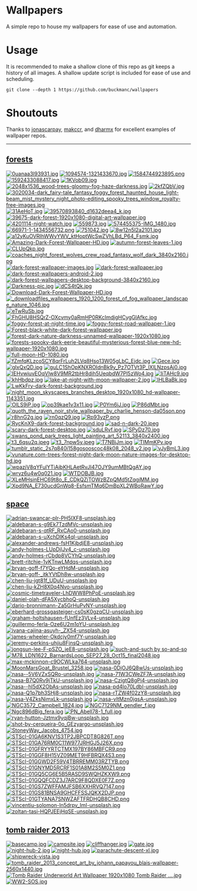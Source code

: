 <!--
make sure you're editing the template, doofus
-->

# Wallpapers

A simple repo to house my wallpapers for ease of use and automation.

# Usage

It is recommended to make a shallow clone of this repo as git keeps a history of all images. A shallow update script is included for ease of use and scheduling.


```shell
git clone --depth 1 https://github.com/buckmanc/wallpapers
```

# Shoutouts

Thanks to [jonascarpay](https://github.com/jonascarpay/wallpapers), [makccr](https://github.com/makccr/wallpapers), and [dharmx](https://github.com/dharmx/walls) for excellent examples of wallpaper repos.

---
## [forests](desktop/forests/README.MD)
[![0uanaa3l93931.jpg](thumbnails/desktop/forests/0uanaa3l93931.jpg "0uanaa3l93931.jpg")](desktop/forests/0uanaa3l93931.jpg)
[![1094574-1321433670.jpg](thumbnails/desktop/forests/1094574-1321433670.jpg "1094574-1321433670.jpg")](desktop/forests/1094574-1321433670.jpg)
[![1584744923895.png](thumbnails/desktop/forests/1584744923895.png "1584744923895.png")](desktop/forests/1584744923895.png)
[![1592433088417.jpg](thumbnails/desktop/forests/1592433088417.jpg "1592433088417.jpg")](desktop/forests/1592433088417.jpg)
[![1KVob09.jpg](thumbnails/desktop/forests/1KVob09.jpg "1KVob09.jpg")](desktop/forests/1KVob09.jpg)
[![2048x1536_wood-trees-gloomy-fog-haze-darkness.jpg](thumbnails/desktop/forests/2048x1536_wood-trees-gloomy-fog-haze-darkness.jpg "2048x1536_wood-trees-gloomy-fog-haze-darkness.jpg")](desktop/forests/2048x1536_wood-trees-gloomy-fog-haze-darkness.jpg)
[![2kfZQbV.jpg](thumbnails/desktop/forests/2kfZQbV.jpg "2kfZQbV.jpg")](desktop/forests/2kfZQbV.jpg)
[![3020034-dark_fairy-tale_fantasy_foggy_forest_haunted_house_light-beam_mist_mystery_night_photo-editing_spooky_trees_window_royalty-free-images.jpg](thumbnails/desktop/forests/3020034-dark_fairy-tale_fantasy_foggy_forest_haunted_house_light-beam_mist_mystery_night_photo-editing_spooky_trees_window_royalty-free-images.jpg "3020034-dark_fairy-tale_fantasy_foggy_forest_haunted_house_light-beam_mist_mystery_night_photo-editing_spooky_trees_window_royalty-free-images.jpg")](desktop/forests/3020034-dark_fairy-tale_fantasy_foggy_forest_haunted_house_light-beam_mist_mystery_night_photo-editing_spooky_trees_window_royalty-free-images.jpg)
[![31AeHoT.jpg](thumbnails/desktop/forests/31AeHoT.jpg "31AeHoT.jpg")](desktop/forests/31AeHoT.jpg)
[![39570893840_d1632deea4_k.jpg](thumbnails/desktop/forests/39570893840_d1632deea4_k.jpg "39570893840_d1632deea4_k.jpg")](desktop/forests/39570893840_d1632deea4_k.jpg)
[![39675-dark-forest-1920x1080-digital-art-wallpaper.jpg](thumbnails/desktop/forests/39675-dark-forest-1920x1080-digital-art-wallpaper.jpg "39675-dark-forest-1920x1080-digital-art-wallpaper.jpg")](desktop/forests/39675-dark-forest-1920x1080-digital-art-wallpaper.jpg)
[![4201114-night-watch.jpg](thumbnails/desktop/forests/4201114-night-watch.jpg "4201114-night-watch.jpg")](desktop/forests/4201114-night-watch.jpg)
[![559873.jpg](thumbnails/desktop/forests/559873.jpg "559873.jpg")](desktop/forests/559873.jpg)
[![574455375-IMG_1480.jpg](thumbnails/desktop/forests/574455375-IMG_1480.jpg "574455375-IMG_1480.jpg")](desktop/forests/574455375-IMG_1480.jpg)
[![66971-1-1434556732.png](thumbnails/desktop/forests/66971-1-1434556732.png "66971-1-1434556732.png")](desktop/forests/66971-1-1434556732.png)
[![751042.jpg](thumbnails/desktop/forests/751042.jpg "751042.jpg")](desktop/forests/751042.jpg)
[![8w12n5l2a2101.jpg](thumbnails/desktop/forests/8w12n5l2a2101.jpg "8w12n5l2a2101.jpg")](desktop/forests/8w12n5l2a2101.jpg)
[![a12yKuOVRIhWWyYWV_ktHoptWcSwZVhLBd_P64_Fsmk.jpg](thumbnails/desktop/forests/a12yKuOVRIhWWyYWV_ktHoptWcSwZVhLBd_P64_Fsmk.jpg "a12yKuOVRIhWWyYWV_ktHoptWcSwZVhLBd_P64_Fsmk.jpg")](desktop/forests/a12yKuOVRIhWWyYWV_ktHoptWcSwZVhLBd_P64_Fsmk.jpg)
[![Amazing-Dark-Forest-Wallpaper-HD.jpg](thumbnails/desktop/forests/Amazing-Dark-Forest-Wallpaper-HD.jpg "Amazing-Dark-Forest-Wallpaper-HD.jpg")](desktop/forests/Amazing-Dark-Forest-Wallpaper-HD.jpg)
[![autumn-forest-leaves-1.jpg](thumbnails/desktop/forests/autumn-forest-leaves-1.jpg "autumn-forest-leaves-1.jpg")](desktop/forests/autumn-forest-leaves-1.jpg)
[![CLUpQkp.jpg](thumbnails/desktop/forests/CLUpQkp.jpg "CLUpQkp.jpg")](desktop/forests/CLUpQkp.jpg)
[![coaches_night_forest_wolves_crew_road_fantasy_wolf_dark_3840x2160.jpg](thumbnails/desktop/forests/coaches_night_forest_wolves_crew_road_fantasy_wolf_dark_3840x2160.jpg "coaches_night_forest_wolves_crew_road_fantasy_wolf_dark_3840x2160.jpg")](desktop/forests/coaches_night_forest_wolves_crew_road_fantasy_wolf_dark_3840x2160.jpg)
[![dark-forest-wallpaper-images.jpg](thumbnails/desktop/forests/dark-forest-wallpaper-images.jpg "dark-forest-wallpaper-images.jpg")](desktop/forests/dark-forest-wallpaper-images.jpg)
[![dark-forest-wallpaper.jpg](thumbnails/desktop/forests/dark-forest-wallpaper.jpg "dark-forest-wallpaper.jpg")](desktop/forests/dark-forest-wallpaper.jpg)
[![dark-forest-wallpapers-android-2.jpg](thumbnails/desktop/forests/dark-forest-wallpapers-android-2.jpg "dark-forest-wallpapers-android-2.jpg")](desktop/forests/dark-forest-wallpapers-android-2.jpg)
[![dark-forest-wallpapers-desktop-background-3840x2160.jpg](thumbnails/desktop/forests/dark-forest-wallpapers-desktop-background-3840x2160.jpg "dark-forest-wallpapers-desktop-background-3840x2160.jpg")](desktop/forests/dark-forest-wallpapers-desktop-background-3840x2160.jpg)
[![Darkness-pic.jpg](thumbnails/desktop/forests/Darkness-pic.jpg "Darkness-pic.jpg")](desktop/forests/Darkness-pic.jpg)
[![dCS4tQk.jpg](thumbnails/desktop/forests/dCS4tQk.jpg "dCS4tQk.jpg")](desktop/forests/dCS4tQk.jpg)
[![Download-Dark-Forest-Wallpaper-HD.jpg](thumbnails/desktop/forests/Download-Dark-Forest-Wallpaper-HD.jpg "Download-Dark-Forest-Wallpaper-HD.jpg")](desktop/forests/Download-Dark-Forest-Wallpaper-HD.jpg)
[![_downloadfiles_wallpapers_1920_1200_forest_of_fog_wallpaper_landscape_nature_1046.jpg](thumbnails/desktop/forests/_downloadfiles_wallpapers_1920_1200_forest_of_fog_wallpaper_landscape_nature_1046.jpg "_downloadfiles_wallpapers_1920_1200_forest_of_fog_wallpaper_landscape_nature_1046.jpg")](desktop/forests/_downloadfiles_wallpapers_1920_1200_forest_of_fog_wallpaper_landscape_nature_1046.jpg)
[![eTwRuSb.jpg](thumbnails/desktop/forests/eTwRuSb.jpg "eTwRuSb.jpg")](desktop/forests/eTwRuSb.jpg)
[![FhGHU8HSQrZ-OXcvmy0aRmHP0RKcImdjgHCygGlAfkc.jpg](thumbnails/desktop/forests/FhGHU8HSQrZ-OXcvmy0aRmHP0RKcImdjgHCygGlAfkc.jpg "FhGHU8HSQrZ-OXcvmy0aRmHP0RKcImdjgHCygGlAfkc.jpg")](desktop/forests/FhGHU8HSQrZ-OXcvmy0aRmHP0RKcImdjgHCygGlAfkc.jpg)
[![foggy-forest-at-night-time.jpg](thumbnails/desktop/forests/foggy-forest-at-night-time.jpg "foggy-forest-at-night-time.jpg")](desktop/forests/foggy-forest-at-night-time.jpg)
[![foggy-forest-road-wallpaper-1.jpg](thumbnails/desktop/forests/foggy-forest-road-wallpaper-1.jpg "foggy-forest-road-wallpaper-1.jpg")](desktop/forests/foggy-forest-road-wallpaper-1.jpg)
[![Forest-black-white-dark-forest-wallpaper.jpg](thumbnails/desktop/forests/Forest-black-white-dark-forest-wallpaper.jpg "Forest-black-white-dark-forest-wallpaper.jpg")](desktop/forests/Forest-black-white-dark-forest-wallpaper.jpg)
[![forest-dark-nature-darkness-unnamed-wallpaper-1920x1080.jpg](thumbnails/desktop/forests/forest-dark-nature-darkness-unnamed-wallpaper-1920x1080.jpg "forest-dark-nature-darkness-unnamed-wallpaper-1920x1080.jpg")](desktop/forests/forest-dark-nature-darkness-unnamed-wallpaper-1920x1080.jpg)
[![forests-spooky-dark-eerie-beautiful-mysterious-forest-blue-new-hd-wallpaper-1920x1080.jpg](thumbnails/desktop/forests/forests-spooky-dark-eerie-beautiful-mysterious-forest-blue-new-hd-wallpaper-1920x1080.jpg "forests-spooky-dark-eerie-beautiful-mysterious-forest-blue-new-hd-wallpaper-1920x1080.jpg")](desktop/forests/forests-spooky-dark-eerie-beautiful-mysterious-forest-blue-new-hd-wallpaper-1920x1080.jpg)
[![full-moon-HD-1080.jpg](thumbnails/desktop/forests/full-moon-HD-1080.jpg "full-moon-HD-1080.jpg")](desktop/forests/full-moon-HD-1080.jpg)
[![fZmfqKLzcoSCY8qrFrLuh2LVq8Hso13W05gLbC_Ejdc.jpg](thumbnails/desktop/forests/fZmfqKLzcoSCY8qrFrLuh2LVq8Hso13W05gLbC_Ejdc.jpg "fZmfqKLzcoSCY8qrFrLuh2LVq8Hso13W05gLbC_Ejdc.jpg")](desktop/forests/fZmfqKLzcoSCY8qrFrLuh2LVq8Hso13W05gLbC_Ejdc.jpg)
[![Gece.jpg](thumbnails/desktop/forests/Gece.jpg "Gece.jpg")](desktop/forests/Gece.jpg)
[![gIxQxQD.jpg](thumbnails/desktop/forests/gIxQxQD.jpg "gIxQxQD.jpg")](desktop/forests/gIxQxQD.jpg)
[![guLC1ShOpKNXROIdnBk9y_Pz7OTVt3P_lXlLNzpsAj0.jpg](thumbnails/desktop/forests/guLC1ShOpKNXROIdnBk9y_Pz7OTVt3P_lXlLNzpsAj0.jpg "guLC1ShOpKNXROIdnBk9y_Pz7OTVt3P_lXlLNzpsAj0.jpg")](desktop/forests/guLC1ShOpKNXROIdnBk9y_Pz7OTVt3P_lXlLNzpsAj0.jpg)
[![IEHvwiuvEOqVlw8V9MR2tbHr8dih5UeqbdW7Pl5zWo4.jpg](thumbnails/desktop/forests/IEHvwiuvEOqVlw8V9MR2tbHr8dih5UeqbdW7Pl5zWo4.jpg "IEHvwiuvEOqVlw8V9MR2tbHr8dih5UeqbdW7Pl5zWo4.jpg")](desktop/forests/IEHvwiuvEOqVlw8V9MR2tbHr8dih5UeqbdW7Pl5zWo4.jpg)
[![IiTAHc9.jpg](thumbnails/desktop/forests/IiTAHc9.jpg "IiTAHc9.jpg")](desktop/forests/IiTAHc9.jpg)
[![khHbdpz.jpg](thumbnails/desktop/forests/khHbdpz.jpg "khHbdpz.jpg")](desktop/forests/khHbdpz.jpg)
[![lake-at-night-with-moon-wallpaper-2.jpg](thumbnails/desktop/forests/lake-at-night-with-moon-wallpaper-2.jpg "lake-at-night-with-moon-wallpaper-2.jpg")](desktop/forests/lake-at-night-with-moon-wallpaper-2.jpg)
[![lHLBaBk.jpg](thumbnails/desktop/forests/lHLBaBk.jpg "lHLBaBk.jpg")](desktop/forests/lHLBaBk.jpg)
[![LwKkFry-dark-forest-background.jpg](thumbnails/desktop/forests/LwKkFry-dark-forest-background.jpg "LwKkFry-dark-forest-background.jpg")](desktop/forests/LwKkFry-dark-forest-background.jpg)
[![night_moon_skyscapes_branches_desktop_1920x1080_hd-wallpaper-1143351.jpg](thumbnails/desktop/forests/night_moon_skyscapes_branches_desktop_1920x1080_hd-wallpaper-1143351.jpg "night_moon_skyscapes_branches_desktop_1920x1080_hd-wallpaper-1143351.jpg")](desktop/forests/night_moon_skyscapes_branches_desktop_1920x1080_hd-wallpaper-1143351.jpg)
[![OlLS9jP.jpg](thumbnails/desktop/forests/OlLS9jP.jpg "OlLS9jP.jpg")](desktop/forests/OlLS9jP.jpg)
[![op39kae1v3x11.jpg](thumbnails/desktop/forests/op39kae1v3x11.jpg "op39kae1v3x11.jpg")](desktop/forests/op39kae1v3x11.jpg)
[![P0Ym6iJ.jpg](thumbnails/desktop/forests/P0Ym6iJ.jpg "P0Ym6iJ.jpg")](desktop/forests/P0Ym6iJ.jpg)
[![P86dMbt.jpg](thumbnails/desktop/forests/P86dMbt.jpg "P86dMbt.jpg")](desktop/forests/P86dMbt.jpg)
[![quoth_the_raven_noir_style_wallpaper_by_charlie_henson-da05son.png](thumbnails/desktop/forests/quoth_the_raven_noir_style_wallpaper_by_charlie_henson-da05son.png "quoth_the_raven_noir_style_wallpaper_by_charlie_henson-da05son.png")](desktop/forests/quoth_the_raven_noir_style_wallpaper_by_charlie_henson-da05son.png)
[![r8hnG2g.jpg](thumbnails/desktop/forests/r8hnG2g.jpg "r8hnG2g.jpg")](desktop/forests/r8hnG2g.jpg)
[![rn0qzQ9.jpg](thumbnails/desktop/forests/rn0qzQ9.jpg "rn0qzQ9.jpg")](desktop/forests/rn0qzQ9.jpg)
[![Rp93yzP.png](thumbnails/desktop/forests/Rp93yzP.png "Rp93yzP.png")](desktop/forests/Rp93yzP.png)
[![RycKnX9-dark-forest-background.jpg](thumbnails/desktop/forests/RycKnX9-dark-forest-background.jpg "RycKnX9-dark-forest-background.jpg")](desktop/forests/RycKnX9-dark-forest-background.jpg)
[![sad-n-dark-20.jpeg](thumbnails/desktop/forests/sad-n-dark-20.jpeg "sad-n-dark-20.jpeg")](desktop/forests/sad-n-dark-20.jpeg)
[![scary-dark-forest-desktop.jpg](thumbnails/desktop/forests/scary-dark-forest-desktop.jpg "scary-dark-forest-desktop.jpg")](desktop/forests/scary-dark-forest-desktop.jpg)
[![sduLRvf.jpg](thumbnails/desktop/forests/sduLRvf.jpg "sduLRvf.jpg")](desktop/forests/sduLRvf.jpg)
[![SPyDz70.jpg](thumbnails/desktop/forests/SPyDz70.jpg "SPyDz70.jpg")](desktop/forests/SPyDz70.jpg)
[![swans_pond_park_trees_light_painting_art_52113_3840x2400.jpg](thumbnails/desktop/forests/swans_pond_park_trees_light_painting_art_52113_3840x2400.jpg "swans_pond_park_trees_light_painting_art_52113_3840x2400.jpg")](desktop/forests/swans_pond_park_trees_light_painting_art_52113_3840x2400.jpg)
[![t3_6qsu2q.jpeg](thumbnails/desktop/forests/t3_6qsu2q.jpeg "t3_6qsu2q.jpeg")](desktop/forests/t3_6qsu2q.jpeg)
[![t3_7npw5y.jpeg](thumbnails/desktop/forests/t3_7npw5y.jpeg "t3_7npw5y.jpeg")](desktop/forests/t3_7npw5y.jpeg)
[![T7NBjJm.jpg](thumbnails/desktop/forests/T7NBjJm.jpg "T7NBjJm.jpg")](desktop/forests/T7NBjJm.jpg)
[![TIMmKPv.jpg](thumbnails/desktop/forests/TIMmKPv.jpg "TIMmKPv.jpg")](desktop/forests/TIMmKPv.jpg)
[![tumblr_static_2s7q840i158gosooscoc48k08_2048_v2.jpg](thumbnails/desktop/forests/tumblr_static_2s7q840i158gosooscoc48k08_2048_v2.jpg "tumblr_static_2s7q840i158gosooscoc48k08_2048_v2.jpg")](desktop/forests/tumblr_static_2s7q840i158gosooscoc48k08_2048_v2.jpg)
[![vJyBmL3.jpg](thumbnails/desktop/forests/vJyBmL3.jpg "vJyBmL3.jpg")](desktop/forests/vJyBmL3.jpg)
[![vunature.com-trees-forest-night-dark-moon-nature-images-for-desktop-hd.jpg](thumbnails/desktop/forests/vunature.com-trees-forest-night-dark-moon-nature-images-for-desktop-hd.jpg "vunature.com-trees-forest-night-dark-moon-nature-images-for-desktop-hd.jpg")](desktop/forests/vunature.com-trees-forest-night-dark-moon-nature-images-for-desktop-hd.jpg)
[![wpazjV8qYFulYTiAibKHLAetRvJI47OJY9umMBtQgAY.jpg](thumbnails/desktop/forests/wpazjV8qYFulYTiAibKHLAetRvJI47OJY9umMBtQgAY.jpg "wpazjV8qYFulYTiAibKHLAetRvJI47OJY9umMBtQgAY.jpg")](desktop/forests/wpazjV8qYFulYTiAibKHLAetRvJI47OJY9umMBtQgAY.jpg)
[![wryz6u4w0q021.jpg](thumbnails/desktop/forests/wryz6u4w0q021.jpg "wryz6u4w0q021.jpg")](desktop/forests/wryz6u4w0q021.jpg)
[![WTDOBJB.jpg](thumbnails/desktop/forests/WTDOBJB.jpg "WTDOBJB.jpg")](desktop/forests/WTDOBJB.jpg)
[![XLeMHsinEHC69t8o_E_CDkQZjTOWzBZpQMd5tZqgjMM.jpg](thumbnails/desktop/forests/XLeMHsinEHC69t8o_E_CDkQZjTOWzBZpQMd5tZqgjMM.jpg "XLeMHsinEHC69t8o_E_CDkQZjTOWzBZpQMd5tZqgjMM.jpg")](desktop/forests/XLeMHsinEHC69t8o_E_CDkQZjTOWzBZpQMd5tZqgjMM.jpg)
[![Xpd9NA_E730ucdGnWq8-EsfsmTMq6DmBpXL2WBoRawY.jpg](thumbnails/desktop/forests/Xpd9NA_E730ucdGnWq8-EsfsmTMq6DmBpXL2WBoRawY.jpg "Xpd9NA_E730ucdGnWq8-EsfsmTMq6DmBpXL2WBoRawY.jpg")](desktop/forests/Xpd9NA_E730ucdGnWq8-EsfsmTMq6DmBpXL2WBoRawY.jpg)
## [space](desktop/space/README.MD)
[![adrian-swancar-pIr-PH5IXF8-unsplash.jpg](thumbnails/desktop/space/adrian-swancar-pIr-PH5IXF8-unsplash.jpg "adrian-swancar-pIr-PH5IXF8-unsplash.jpg")](desktop/space/adrian-swancar-pIr-PH5IXF8-unsplash.jpg)
[![aldebaran-s-g9Ek7TzdMVc-unsplash.jpg](thumbnails/desktop/space/aldebaran-s-g9Ek7TzdMVc-unsplash.jpg "aldebaran-s-g9Ek7TzdMVc-unsplash.jpg")](desktop/space/aldebaran-s-g9Ek7TzdMVc-unsplash.jpg)
[![aldebaran-s-qtRF_RxCAo0-unsplash.jpg](thumbnails/desktop/space/aldebaran-s-qtRF_RxCAo0-unsplash.jpg "aldebaran-s-qtRF_RxCAo0-unsplash.jpg")](desktop/space/aldebaran-s-qtRF_RxCAo0-unsplash.jpg)
[![aldebaran-s-uXchDIKs4qI-unsplash.jpg](thumbnails/desktop/space/aldebaran-s-uXchDIKs4qI-unsplash.jpg "aldebaran-s-uXchDIKs4qI-unsplash.jpg")](desktop/space/aldebaran-s-uXchDIKs4qI-unsplash.jpg)
[![alexander-andrews-fsH1KjbdjE8-unsplash.jpg](thumbnails/desktop/space/alexander-andrews-fsH1KjbdjE8-unsplash.jpg "alexander-andrews-fsH1KjbdjE8-unsplash.jpg")](desktop/space/alexander-andrews-fsH1KjbdjE8-unsplash.jpg)
[![andy-holmes-LUpDjlJv4_c-unsplash.jpg](thumbnails/desktop/space/andy-holmes-LUpDjlJv4_c-unsplash.jpg "andy-holmes-LUpDjlJv4_c-unsplash.jpg")](desktop/space/andy-holmes-LUpDjlJv4_c-unsplash.jpg)
[![andy-holmes-rCbdp8VCYhQ-unsplash.jpg](thumbnails/desktop/space/andy-holmes-rCbdp8VCYhQ-unsplash.jpg "andy-holmes-rCbdp8VCYhQ-unsplash.jpg")](desktop/space/andy-holmes-rCbdp8VCYhQ-unsplash.jpg)
[![brett-ritchie-1vKTnwLMdqs-unsplash.jpg](thumbnails/desktop/space/brett-ritchie-1vKTnwLMdqs-unsplash.jpg "brett-ritchie-1vKTnwLMdqs-unsplash.jpg")](desktop/space/brett-ritchie-1vKTnwLMdqs-unsplash.jpg)
[![bryan-goff-f7YQo-eYHdM-unsplash.jpg](thumbnails/desktop/space/bryan-goff-f7YQo-eYHdM-unsplash.jpg "bryan-goff-f7YQo-eYHdM-unsplash.jpg")](desktop/space/bryan-goff-f7YQo-eYHdM-unsplash.jpg)
[![bryan-goff-_itkYVtDh8w-unsplash.jpg](thumbnails/desktop/space/bryan-goff-_itkYVtDh8w-unsplash.jpg "bryan-goff-_itkYVtDh8w-unsplash.jpg")](desktop/space/bryan-goff-_itkYVtDh8w-unsplash.jpg)
[![chen-liu-jgt81f_UDuU-unsplash.jpg](thumbnails/desktop/space/chen-liu-jgt81f_UDuU-unsplash.jpg "chen-liu-jgt81f_UDuU-unsplash.jpg")](desktop/space/chen-liu-jgt81f_UDuU-unsplash.jpg)
[![chen-liu-kZH8X0q4Nvo-unsplash.jpg](thumbnails/desktop/space/chen-liu-kZH8X0q4Nvo-unsplash.jpg "chen-liu-kZH8X0q4Nvo-unsplash.jpg")](desktop/space/chen-liu-kZH8X0q4Nvo-unsplash.jpg)
[![cosmic-timetraveler-LhDWW8PhPoE-unsplash.jpg](thumbnails/desktop/space/cosmic-timetraveler-LhDWW8PhPoE-unsplash.jpg "cosmic-timetraveler-LhDWW8PhPoE-unsplash.jpg")](desktop/space/cosmic-timetraveler-LhDWW8PhPoE-unsplash.jpg)
[![daniel-olah-dFA5XycbhoQ-unsplash.jpg](thumbnails/desktop/space/daniel-olah-dFA5XycbhoQ-unsplash.jpg "daniel-olah-dFA5XycbhoQ-unsplash.jpg")](desktop/space/daniel-olah-dFA5XycbhoQ-unsplash.jpg)
[![dario-bronnimann-Za5GrHuPvNY-unsplash.jpg](thumbnails/desktop/space/dario-bronnimann-Za5GrHuPvNY-unsplash.jpg "dario-bronnimann-Za5GrHuPvNY-unsplash.jpg")](desktop/space/dario-bronnimann-Za5GrHuPvNY-unsplash.jpg)
[![eberhard-grossgasteiger-cs0sK0gzqCU-unsplash.jpg](thumbnails/desktop/space/eberhard-grossgasteiger-cs0sK0gzqCU-unsplash.jpg "eberhard-grossgasteiger-cs0sK0gzqCU-unsplash.jpg")](desktop/space/eberhard-grossgasteiger-cs0sK0gzqCU-unsplash.jpg)
[![graham-holtshausen-fUnfEz3VLv4-unsplash.jpg](thumbnails/desktop/space/graham-holtshausen-fUnfEz3VLv4-unsplash.jpg "graham-holtshausen-fUnfEz3VLv4-unsplash.jpg")](desktop/space/graham-holtshausen-fUnfEz3VLv4-unsplash.jpg)
[![guillermo-ferla-Oze6U2m1oYU-unsplash.jpg](thumbnails/desktop/space/guillermo-ferla-Oze6U2m1oYU-unsplash.jpg "guillermo-ferla-Oze6U2m1oYU-unsplash.jpg")](desktop/space/guillermo-ferla-Oze6U2m1oYU-unsplash.jpg)
[![ivana-cajina-asuyh-_ZX54-unsplash.jpg](thumbnails/desktop/space/ivana-cajina-asuyh-_ZX54-unsplash.jpg "ivana-cajina-asuyh-_ZX54-unsplash.jpg")](desktop/space/ivana-cajina-asuyh-_ZX54-unsplash.jpg)
[![james-wheeler-Okdcjy0mf7Y-unsplash.jpg](thumbnails/desktop/space/james-wheeler-Okdcjy0mf7Y-unsplash.jpg "james-wheeler-Okdcjy0mf7Y-unsplash.jpg")](desktop/space/james-wheeler-Okdcjy0mf7Y-unsplash.jpg)
[![jeremy-perkins-uhjiu8FjnsQ-unsplash.jpg](thumbnails/desktop/space/jeremy-perkins-uhjiu8FjnsQ-unsplash.jpg "jeremy-perkins-uhjiu8FjnsQ-unsplash.jpg")](desktop/space/jeremy-perkins-uhjiu8FjnsQ-unsplash.jpg)
[![jongsun-lee-F-pSZO_jeE8-unsplash.jpg](thumbnails/desktop/space/jongsun-lee-F-pSZO_jeE8-unsplash.jpg "jongsun-lee-F-pSZO_jeE8-unsplash.jpg")](desktop/space/jongsun-lee-F-pSZO_jeE8-unsplash.jpg)
[![such-and-such by so-and-so](thumbnails/desktop/space/ldn1622LeonardoJulio-ap.jpg "such-and-such by so-and-so")](desktop/space/ldn1622LeonardoJulio-ap.jpg)
[![M78_LDN1622_BarnardsLoop_SEP27_28_Oct15_final2048.jpg](thumbnails/desktop/space/M78_LDN1622_BarnardsLoop_SEP27_28_Oct15_final2048.jpg "M78_LDN1622_BarnardsLoop_SEP27_28_Oct15_final2048.jpg")](desktop/space/M78_LDN1622_BarnardsLoop_SEP27_28_Oct15_final2048.jpg)
[![max-mckinnon-c9OCWLka764-unsplash.jpg](thumbnails/desktop/space/max-mckinnon-c9OCWLka764-unsplash.jpg "max-mckinnon-c9OCWLka764-unsplash.jpg")](desktop/space/max-mckinnon-c9OCWLka764-unsplash.jpg)
[![MoonMarsGoat_Brustel_3258.jpg](thumbnails/desktop/space/MoonMarsGoat_Brustel_3258.jpg "MoonMarsGoat_Brustel_3258.jpg")](desktop/space/MoonMarsGoat_Brustel_3258.jpg)
[![nasa-0DjOJ6Q8wUs-unsplash.jpg](thumbnails/desktop/space/nasa-0DjOJ6Q8wUs-unsplash.jpg "nasa-0DjOJ6Q8wUs-unsplash.jpg")](desktop/space/nasa-0DjOJ6Q8wUs-unsplash.jpg)
[![nasa--5V6VZxSQRo-unsplash.jpg](thumbnails/desktop/space/nasa--5V6VZxSQRo-unsplash.jpg "nasa--5V6VZxSQRo-unsplash.jpg")](desktop/space/nasa--5V6VZxSQRo-unsplash.jpg)
[![nasa-71W3CWeZF7A-unsplash.jpg](thumbnails/desktop/space/nasa-71W3CWeZF7A-unsplash.jpg "nasa-71W3CWeZF7A-unsplash.jpg")](desktop/space/nasa-71W3CWeZF7A-unsplash.jpg)
[![nasa-B7Q0Rv9jTkU-unsplash.jpg](thumbnails/desktop/space/nasa-B7Q0Rv9jTkU-unsplash.jpg "nasa-B7Q0Rv9jTkU-unsplash.jpg")](desktop/space/nasa-B7Q0Rv9jTkU-unsplash.jpg)
[![nasa-CzigtQ8gPi4-unsplash.jpg](thumbnails/desktop/space/nasa-CzigtQ8gPi4-unsplash.jpg "nasa-CzigtQ8gPi4-unsplash.jpg")](desktop/space/nasa-CzigtQ8gPi4-unsplash.jpg)
[![nasa--hI5dX2ObAs-unsplash.jpg](thumbnails/desktop/space/nasa--hI5dX2ObAs-unsplash.jpg "nasa--hI5dX2ObAs-unsplash.jpg")](desktop/space/nasa--hI5dX2ObAs-unsplash.jpg)
[![nasa-pd4lo70LdbI-unsplash.jpg](thumbnails/desktop/space/nasa-pd4lo70LdbI-unsplash.jpg "nasa-pd4lo70LdbI-unsplash.jpg")](desktop/space/nasa-pd4lo70LdbI-unsplash.jpg)
[![nasa-Q1p7bh3SHj8-unsplash.jpg](thumbnails/desktop/space/nasa-Q1p7bh3SHj8-unsplash.jpg "nasa-Q1p7bh3SHj8-unsplash.jpg")](desktop/space/nasa-Q1p7bh3SHj8-unsplash.jpg)
[![nasa-rTZW4f02zY8-unsplash.jpg](thumbnails/desktop/space/nasa-rTZW4f02zY8-unsplash.jpg "nasa-rTZW4f02zY8-unsplash.jpg")](desktop/space/nasa-rTZW4f02zY8-unsplash.jpg)
[![nasa-V4ZksNimxLk-unsplash.jpg](thumbnails/desktop/space/nasa-V4ZksNimxLk-unsplash.jpg "nasa-V4ZksNimxLk-unsplash.jpg")](desktop/space/nasa-V4ZksNimxLk-unsplash.jpg)
[![nasa-vltMzn0jqsA-unsplash.jpg](thumbnails/desktop/space/nasa-vltMzn0jqsA-unsplash.jpg "nasa-vltMzn0jqsA-unsplash.jpg")](desktop/space/nasa-vltMzn0jqsA-unsplash.jpg)
[![NGC3572_Campbell_1824.jpg](thumbnails/desktop/space/NGC3572_Campbell_1824.jpg "NGC3572_Campbell_1824.jpg")](desktop/space/NGC3572_Campbell_1824.jpg)
[![NGC7129NM_gendler_f.jpg](thumbnails/desktop/space/NGC7129NM_gendler_f.jpg "NGC7129NM_gendler_f.jpg")](desktop/space/NGC7129NM_gendler_f.jpg)
[![Ngc896dBig_fera.jpg](thumbnails/desktop/space/Ngc896dBig_fera.jpg "Ngc896dBig_fera.jpg")](desktop/space/Ngc896dBig_fera.jpg)
[![PN_Abell78-1_full.jpg](thumbnails/desktop/space/PN_Abell78-1_full.jpg "PN_Abell78-1_full.jpg")](desktop/space/PN_Abell78-1_full.jpg)
[![ryan-hutton-Jztmx9yqjBw-unsplash.jpg](thumbnails/desktop/space/ryan-hutton-Jztmx9yqjBw-unsplash.jpg "ryan-hutton-Jztmx9yqjBw-unsplash.jpg")](desktop/space/ryan-hutton-Jztmx9yqjBw-unsplash.jpg)
[![shot-by-cerqueira-0o_GEzyargo-unsplash.jpg](thumbnails/desktop/space/shot-by-cerqueira-0o_GEzyargo-unsplash.jpg "shot-by-cerqueira-0o_GEzyargo-unsplash.jpg")](desktop/space/shot-by-cerqueira-0o_GEzyargo-unsplash.jpg)
[![StoneyWay_Jacobs_4754.jpg](thumbnails/desktop/space/StoneyWay_Jacobs_4754.jpg "StoneyWay_Jacobs_4754.jpg")](desktop/space/StoneyWay_Jacobs_4754.jpg)
[![STScI-01GA6KNV1S3TP2JBPCDT8G826T.png](thumbnails/desktop/space/STScI-01GA6KNV1S3TP2JBPCDT8G826T.png "STScI-01GA6KNV1S3TP2JBPCDT8G826T.png")](desktop/space/STScI-01GA6KNV1S3TP2JBPCDT8G826T.png)
[![STScI-01GA76RM0C11W977JRHGJ5J26X.png](thumbnails/desktop/space/STScI-01GA76RM0C11W977JRHGJ5J26X.png "STScI-01GA76RM0C11W977JRHGJ5J26X.png")](desktop/space/STScI-01GA76RM0C11W977JRHGJ5J26X.png)
[![STScI-01GFRYYRTCTMX197BY86MBFCR9.png](thumbnails/desktop/space/STScI-01GFRYYRTCTMX197BY86MBFCR9.png "STScI-01GFRYYRTCTMX197BY86MBFCR9.png")](desktop/space/STScI-01GFRYYRTCTMX197BY86MBFCR9.png)
[![STScI-01GGF8H15VZ09MET9HFBRQX4S3.png](thumbnails/desktop/space/STScI-01GGF8H15VZ09MET9HFBRQX4S3.png "STScI-01GGF8H15VZ09MET9HFBRQX4S3.png")](desktop/space/STScI-01GGF8H15VZ09MET9HFBRQX4S3.png)
[![STScI-01GGWD2F59V4TBRREMM03RZTYB.png](thumbnails/desktop/space/STScI-01GGWD2F59V4TBRREMM03RZTYB.png "STScI-01GGWD2F59V4TBRREMM03RZTYB.png")](desktop/space/STScI-01GGWD2F59V4TBRREMM03RZTYB.png)
[![STScI-01GNYMD5RCRF1S01A8M2S5M0Z1.png](thumbnails/desktop/space/STScI-01GNYMD5RCRF1S01A8M2S5M0Z1.png "STScI-01GNYMD5RCRF1S01A8M2S5M0Z1.png")](desktop/space/STScI-01GNYMD5RCRF1S01A8M2S5M0Z1.png)
[![STScI-01GQ5CG6E5B5RASD9SWQHZKXW9.png](thumbnails/desktop/space/STScI-01GQ5CG6E5B5RASD9SWQHZKXW9.png "STScI-01GQ5CG6E5B5RASD9SWQHZKXW9.png")](desktop/space/STScI-01GQ5CG6E5B5RASD9SWQHZKXW9.png)
[![STScI-01GQQFCDZ3J7ARC9F8QDXE0F7Z.png](thumbnails/desktop/space/STScI-01GQQFCDZ3J7ARC9F8QDXE0F7Z.png "STScI-01GQQFCDZ3J7ARC9F8QDXE0F7Z.png")](desktop/space/STScI-01GQQFCDZ3J7ARC9F8QDXE0F7Z.png)
[![STScI-01GS7ZWFFAMJFSB6XXHRVQ7147.png](thumbnails/desktop/space/STScI-01GS7ZWFFAMJFSB6XXHRVQ7147.png "STScI-01GS7ZWFFAMJFSB6XXHRVQ7147.png")](desktop/space/STScI-01GS7ZWFFAMJFSB6XXHRVQ7147.png)
[![STScI-01GS81BNSA9GHCFFSSJQKX2DJP.png](thumbnails/desktop/space/STScI-01GS81BNSA9GHCFFSSJQKX2DJP.png "STScI-01GS81BNSA9GHCFFSSJQKX2DJP.png")](desktop/space/STScI-01GS81BNSA9GHCFFSSJQKX2DJP.png)
[![STScI-01GTYANA7SNWZAFTFRDHQB8CHD.png](thumbnails/desktop/space/STScI-01GTYANA7SNWZAFTFRDHQB8CHD.png "STScI-01GTYANA7SNWZAFTFRDHQB8CHD.png")](desktop/space/STScI-01GTYANA7SNWZAFTFRDHQB8CHD.png)
[![vincentiu-solomon-ln5drpv_ImI-unsplash.jpg](thumbnails/desktop/space/vincentiu-solomon-ln5drpv_ImI-unsplash.jpg "vincentiu-solomon-ln5drpv_ImI-unsplash.jpg")](desktop/space/vincentiu-solomon-ln5drpv_ImI-unsplash.jpg)
[![zoltan-tasi-HQPJEEjHqSE-unsplash.jpg](thumbnails/desktop/space/zoltan-tasi-HQPJEEjHqSE-unsplash.jpg "zoltan-tasi-HQPJEEjHqSE-unsplash.jpg")](desktop/space/zoltan-tasi-HQPJEEjHqSE-unsplash.jpg)
## [tomb raider 2013](desktop/tomb%20raider%202013/README.MD)
[![basecamp.jpg](thumbnails/desktop/tomb%20raider%202013/basecamp.jpg "basecamp.jpg")](desktop/tomb%20raider%202013/basecamp.jpg)
[![campsite.jpg](thumbnails/desktop/tomb%20raider%202013/campsite.jpg "campsite.jpg")](desktop/tomb%20raider%202013/campsite.jpg)
[![cliffhanger.jpg](thumbnails/desktop/tomb%20raider%202013/cliffhanger.jpg "cliffhanger.jpg")](desktop/tomb%20raider%202013/cliffhanger.jpg)
[![gate.jpg](thumbnails/desktop/tomb%20raider%202013/gate.jpg "gate.jpg")](desktop/tomb%20raider%202013/gate.jpg)
[![night-hub-2.jpg](thumbnails/desktop/tomb%20raider%202013/night-hub-2.jpg "night-hub-2.jpg")](desktop/tomb%20raider%202013/night-hub-2.jpg)
[![night-hub.jpg](thumbnails/desktop/tomb%20raider%202013/night-hub.jpg "night-hub.jpg")](desktop/tomb%20raider%202013/night-hub.jpg)
[![parachute-descent-xl.jpg](thumbnails/desktop/tomb%20raider%202013/parachute-descent-xl.jpg "parachute-descent-xl.jpg")](desktop/tomb%20raider%202013/parachute-descent-xl.jpg)
[![shipwreck-vista.jpg](thumbnails/desktop/tomb%20raider%202013/shipwreck-vista.jpg "shipwreck-vista.jpg")](desktop/tomb%20raider%202013/shipwreck-vista.jpg)
[![tomb_raider_2013_concept_art_by_johann_papayou_blais-wallpaper-2560x1440.jpg](thumbnails/desktop/tomb%20raider%202013/tomb_raider_2013_concept_art_by_johann_papayou_blais-wallpaper-2560x1440.jpg "tomb_raider_2013_concept_art_by_johann_papayou_blais-wallpaper-2560x1440.jpg")](desktop/tomb%20raider%202013/tomb_raider_2013_concept_art_by_johann_papayou_blais-wallpaper-2560x1440.jpg)
[![Tomb Raider Underworld Art Wallpaper 1920x1080 Tomb Raider ....jpg](thumbnails/desktop/tomb%20raider%202013/Tomb%20Raider%20Underworld%20Art%20Wallpaper%201920x1080%20Tomb%20Raider%20....jpg "Tomb Raider Underworld Art Wallpaper 1920x1080 Tomb Raider ....jpg")](desktop/tomb%20raider%202013/Tomb%20Raider%20Underworld%20Art%20Wallpaper%201920x1080%20Tomb%20Raider%20....jpg)
[![WW2-SOS.jpg](thumbnails/desktop/tomb%20raider%202013/WW2-SOS.jpg "WW2-SOS.jpg")](desktop/tomb%20raider%202013/WW2-SOS.jpg)
